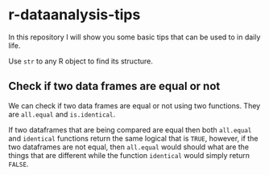 r-dataanalysis-tips
===================

In this repository I will show you some basic tips that can be used to in daily life.   


Use `str` to any R object to find its structure. 

Check if two data frames are equal or not 
--------------------------------------
We can check if two data frames are equal or not using two functions. They are `all.equal` and `is.identical`. 

If two dataframes that are being compared are equal then both `all.equal` and `identical` functions return the same logical that is `TRUE`, however, if the two dataframes are not equal, then `all.equal` would should what are the things that are different while the function `identical` would simply return `FALSE`. 

